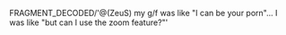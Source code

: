 FRAGMENT_DECODED/'@(ZeuS) my g/f was like "I can be your porn"... I was like "but can I use the zoom feature?"'
